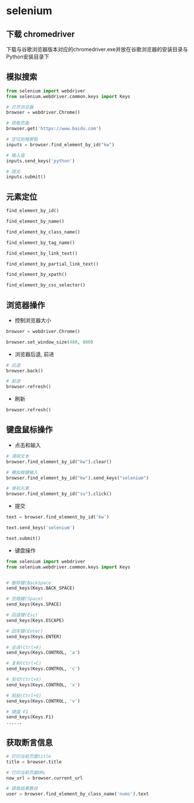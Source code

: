 <!--
 * @Description: 
 * @Version: 1.0
 * @Author: dmjcb
 * @Email:  
 * @Date: 2021-03-08 15:24:45
 * @LastEditors: dmjcb
 * @LastEditTime: 2024-07-06 23:48:10
-->

# selenium

## 下载 chromedriver

下载与谷歌浏览器版本对应的chromedriver.exe并放在谷歌浏览器的安装目录与Python安装目录下

## 模拟搜索

```py
from selenium import webdriver
from selenium.webdriver.common.keys import Keys

# 打开浏览器
browser = webdriver.Chrome()

# 获取页面
browser.get('https://www.baidu.com')

# 定位到搜索框
inputs = browser.find_element_by_id("kw")

# 输入值
inputs.send_keys('python')

# 提交
inputs.submit()
```

## 元素定位

```py
find_element_by_id()

find_element_by_name()

find_element_by_class_name()

find_element_by_tag_name()

find_element_by_link_text()

find_element_by_partial_link_text()

find_element_by_xpath()

find_element_by_css_selector()
```

## 浏览器操作

- 控制浏览器大小

```py
browser = webdriver.Chrome()

browser.set_window_size(480, 800)
```

- 浏览器后退, 前进

```py
# 后退
browser.back()

# 前进
browser.refresh()
```

- 刷新

```py
browser.refresh() 
```

## 键盘鼠标操作

- 点击和输入

```py
# 清除文本
browser.find_element_by_id("kw").clear()  

# 模拟按键输入
browser.find_element_by_id("kw").send_keys("selenium")  

# 单机元素
browser.find_element_by_id("su").click() 
```

- 提交

```py
text = browser.find_element_by_id('kw') 

text.send_keys('selenium') 

text.submit()
```

- 键盘操作

```py
from selenium import webdriver
from selenium.webdriver.common.keys import Keys


# 删除键(BackSpace
send_keys(Keys.BACK_SPACE) 

# 空格键(Space)
send_keys(Keys.SPACE) 

# 回退键(Esc)
send_keys(Keys.ESCAPE) 

# 回车键(Enter)
send_keys(Keys.ENTER) 

# 全选(Ctrl+A)
send_keys(Keys.CONTROL, 'a') 

# 复制(Ctrl+C)
send_keys(Keys.CONTROL, 'c') 

# 剪切(Ctrl+X)
send_keys(Keys.CONTROL, 'x') 

# 粘贴(Ctrl+V)
send_keys(Keys.CONTROL, 'v') 

# 键盘 F1
send_keys(Keys.F1) 
......
```

## 获取断言信息

```py
# 打印当前页面title
title = browser.title 

# 打印当前页面URL
now_url = browser.current_url 

# 获取结果数目
user = browser.find_element_by_class_name('nums').text
```